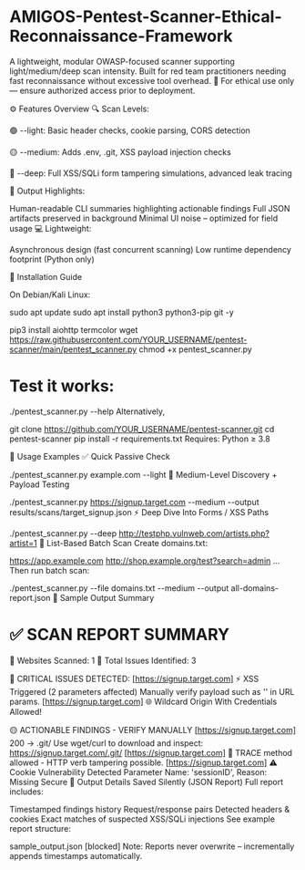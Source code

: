 # AMIGOS-Pentest-Scanner-Ethical-Reconnaissance-Framework
A lightweight, modular OWASP-focused scanner supporting light/medium/deep scan intensity. Built for red team practitioners needing fast reconnaissance without excessive tool overhead.  🔐 For ethical use only — ensure authorized access prior to deployment.

⚙️ Features Overview
🔍 Scan Levels:

🟢 --light: Basic header checks, cookie parsing, CORS detection

🟡 --medium: Adds .env, .git, XSS payload injection checks

🔴 --deep: Full XSS/SQLi form tampering simulations, advanced leak tracing

🧾 Output Highlights:

Human-readable CLI summaries highlighting actionable findings
Full JSON artifacts preserved in background
Minimal UI noise – optimized for field usage
💻 Lightweight:

Asynchronous design (fast concurrent scanning)
Low runtime dependency footprint (Python only)

🧰 Installation Guide

On Debian/Kali Linux:

sudo apt update
sudo apt install python3 python3-pip git -y

pip3 install aiohttp termcolor
wget https://raw.githubusercontent.com/YOUR_USERNAME/pentest-scanner/main/pentest_scanner.py
chmod +x pentest_scanner.py

# Test it works:
./pentest_scanner.py --help
Alternatively,

git clone https://github.com/YOUR_USERNAME/pentest-scanner.git
cd pentest-scanner
pip install -r requirements.txt
Requires: Python ≥ 3.8

🚀 Usage Examples
✅ Quick Passive Check


./pentest_scanner.py example.com --light
🔄 Medium-Level Discovery + Payload Testing


./pentest_scanner.py https://signup.target.com --medium --output results/scans/target_signup.json
⚡ Deep Dive Into Forms / XSS Paths


./pentest_scanner.py --deep http://testphp.vulnweb.com/artists.php?artist=1
📂 List-Based Batch Scan
Create domains.txt:

https://app.example.com
http://shop.example.org/test?search=admin
...
Then run batch scan:


./pentest_scanner.py --file domains.txt --medium --output all-domains-report.json
🧪 Sample Output Summary



✅ SCAN REPORT SUMMARY
============================================================
🎯 Websites Scanned: 1
🔎 Total Issues Identified: 3

🔐 CRITICAL ISSUES DETECTED:
 [https://signup.target.com] ⚡️ XSS Triggered (2 parameters affected)
     Manually verify payload such as '<script>alert(1)</script>' in URL params.
 [https://signup.target.com] 🌐 Wildcard Origin With Credentials Allowed!

🟡 ACTIONABLE FINDINGS - VERIFY MANUALLY
 [https://signup.target.com] 200 → .git/
     Use wget/curl to download and inspect: https://signup.target.com/.git/
 [https://signup.target.com] 🔁 TRACE method allowed - HTTP verb tampering possible.
 [https://signup.target.com] ⚠ Cookie Vulnerability Detected
      Parameter Name: 'sessionID', Reason: Missing Secure
🧾 Output Details Saved Silently (JSON Report)
Full report includes:

Timestamped findings history
Request/response pairs
Detected headers & cookies
Exact matches of suspected XSS/SQLi injections
See example report structure:

sample_output.json [blocked]
Note: Reports never overwrite – incrementally appends timestamps automatically.
